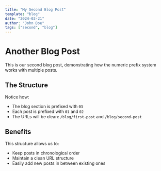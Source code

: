 ```yaml
---
title: "My Second Blog Post"
template: "blog"
date: "2024-03-21"
author: "John Doe"
tags: ["second", "blog"]
---
```


# Another Blog Post

This is our second blog post, demonstrating how the numeric prefix system works with multiple posts.

## The Structure

Notice how:
- The blog section is prefixed with `03`
- Each post is prefixed with `01` and `02`
- The URLs will be clean: `/blog/first-post` and `/blog/second-post`

## Benefits

This structure allows us to:
- Keep posts in chronological order
- Maintain a clean URL structure
- Easily add new posts in between existing ones 